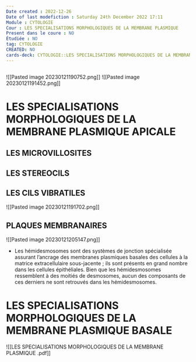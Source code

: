```yaml
---
Date created : 2022-12-26
Date of last modefiction : Saturday 24th December 2022 17:11
Module : CYTOLOGIE
Cour : LES SPECIALISATIONS MORPHOLOGIQUES DE LA MEMBRANE PLASMIQUE
Present dans le coure : NO
Étudiée : NO
tag: CYTOLOGIE
CREATED: NO
cards-deck: CYTOLOGIE::LES SPECIALISATIONS MORPHOLOGIQUES DE LA MEMBRANE PLASMIQUE
---
```

```toc
```

![[Pasted image 20230121190752.png]]
![[Pasted image 20230121191452.png]]
# LES SPECIALISATIONS MORPHOLOGIQUES DE LA MEMBRANE PLASMIQUE APICALE
## LES MICROVILLOSITES
## LES STEREOCILS
## LES CILS VIBRATILES
![[Pasted image 20230121191702.png]]
## PLAQUES MEMBRANAIRES
![[Pasted image 20230121205147.png]]

- Les hémidesmosomes sont des systèmes de jonction spécialisée assurant l’ancrage des membranes plasmiques basales des cellules à la matrice extracellulaire sous-jacente ; ils sont présents en grand nombre dans les cellules épithéliales. Bien que les hémidesmosomes ressemblent à des moitiés de desmosomes, aucun des composants de ces derniers ne sont retrouvés dans les hémidesmosomes.
# LES SPECIALISATIONS MORPHOLOGIQUES DE LA MEMBRANE PLASMIQUE BASALE
![[LES SPECIALISATIONS MORPHOLOGIQUES DE LA MEMBRANE PLASMIQUE .pdf]]
